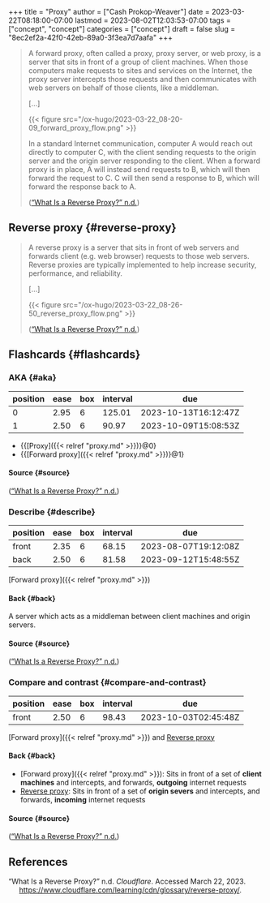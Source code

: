 +++
title = "Proxy"
author = ["Cash Prokop-Weaver"]
date = 2023-03-22T08:18:00-07:00
lastmod = 2023-08-02T12:03:53-07:00
tags = ["concept", "concept"]
categories = ["concept"]
draft = false
slug = "8ec2ef2a-42f0-42eb-89a0-3f3ea7d7aafa"
+++

> A forward proxy, often called a proxy, proxy server, or web proxy, is a server that sits in front of a group of client machines. When those computers make requests to sites and services on the Internet, the proxy server intercepts those requests and then communicates with web servers on behalf of those clients, like a middleman.
>
> [...]
>
> {{< figure src="/ox-hugo/2023-03-22_08-20-09_forward_proxy_flow.png" >}}
>
> In a standard Internet communication, computer A would reach out directly to computer C, with the client sending requests to the origin server and the origin server responding to the client. When a forward proxy is in place, A will instead send requests to B, which will then forward the request to C. C will then send a response to B, which will forward the response back to A.
>
> (<a href="#citeproc_bib_item_1">“What Is a Reverse Proxy?” n.d.</a>)


## Reverse proxy {#reverse-proxy}

> A reverse proxy is a server that sits in front of web servers and forwards client (e.g. web browser) requests to those web servers. Reverse proxies are typically implemented to help increase security, performance, and reliability.
>
> [...]
>
> {{< figure src="/ox-hugo/2023-03-22_08-26-50_reverse_proxy_flow.png" >}}
>
> (<a href="#citeproc_bib_item_1">“What Is a Reverse Proxy?” n.d.</a>)


## Flashcards {#flashcards}


### AKA {#aka}

| position | ease | box | interval | due                  |
|----------|------|-----|----------|----------------------|
| 0        | 2.95 | 6   | 125.01   | 2023-10-13T16:12:47Z |
| 1        | 2.50 | 6   | 90.97    | 2023-10-09T15:08:53Z |

-   {{[Proxy]({{< relref "proxy.md" >}})}@0}
-   {{[Forward proxy]({{< relref "proxy.md" >}})}@1}


#### Source {#source}

(<a href="#citeproc_bib_item_1">“What Is a Reverse Proxy?” n.d.</a>)


### Describe {#describe}

| position | ease | box | interval | due                  |
|----------|------|-----|----------|----------------------|
| front    | 2.35 | 6   | 68.15    | 2023-08-07T19:12:08Z |
| back     | 2.50 | 6   | 81.58    | 2023-09-12T15:48:55Z |

[Forward proxy]({{< relref "proxy.md" >}})


#### Back {#back}

A server which acts as a middleman between client machines and origin servers.


#### Source {#source}

(<a href="#citeproc_bib_item_1">“What Is a Reverse Proxy?” n.d.</a>)


### Compare and contrast {#compare-and-contrast}

| position | ease | box | interval | due                  |
|----------|------|-----|----------|----------------------|
| front    | 2.50 | 6   | 98.43    | 2023-10-03T02:45:48Z |

[Forward proxy]({{< relref "proxy.md" >}}) and [Reverse proxy](#reverse-proxy)


#### Back {#back}

-   [Forward proxy]({{< relref "proxy.md" >}}): Sits in front of a set of **client machines** and intercepts, and forwards, **outgoing** internet requests
-   [Reverse proxy](#reverse-proxy): Sits in front of a set of **origin severs** and intercepts, and forwards, **incoming** internet requests


#### Source {#source}

(<a href="#citeproc_bib_item_1">“What Is a Reverse Proxy?” n.d.</a>)

## References

<style>.csl-entry{text-indent: -1.5em; margin-left: 1.5em;}</style><div class="csl-bib-body">
  <div class="csl-entry"><a id="citeproc_bib_item_1"></a>“What Is a Reverse Proxy?” n.d. <i>Cloudflare</i>. Accessed March 22, 2023. <a href="https://www.cloudflare.com/learning/cdn/glossary/reverse-proxy/">https://www.cloudflare.com/learning/cdn/glossary/reverse-proxy/</a>.</div>
</div>
